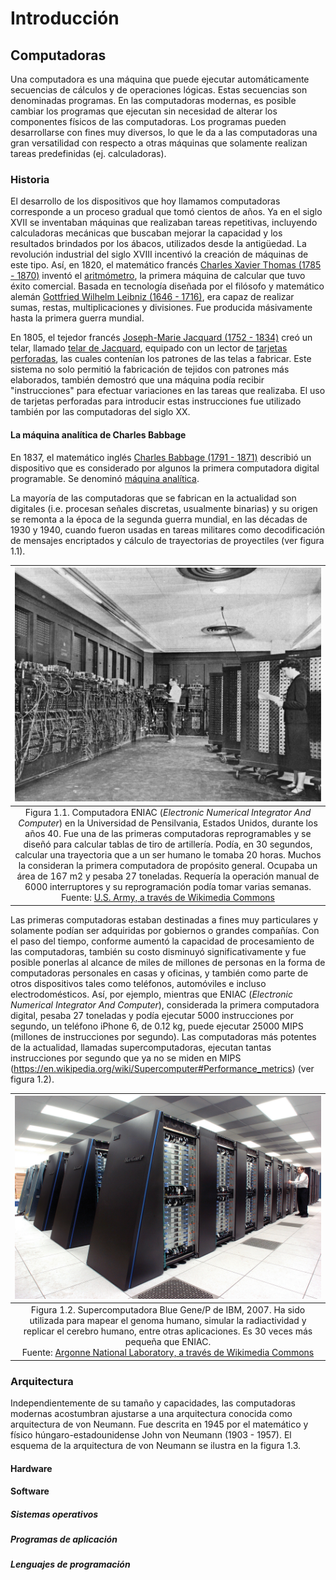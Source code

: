 # Introducción

## Computadoras
Una computadora es una máquina que puede ejecutar automáticamente secuencias de cálculos y de operaciones lógicas. Estas secuencias son denominadas programas. En las computadoras modernas, es posible cambiar los programas que ejecutan sin necesidad de alterar los componentes físicos de las computadoras. Los programas pueden desarrollarse con fines muy diversos, lo que le da a las computadoras una gran versatilidad con respecto a otras máquinas que solamente realizan tareas predefinidas (ej. calculadoras).

### Historia
El desarrollo de los dispositivos que hoy llamamos computadoras corresponde a un proceso gradual que tomó cientos de años. Ya en el siglo XVII se inventaban máquinas que realizaban tareas repetitivas, incluyendo calculadoras mecánicas que buscaban mejorar la capacidad y los resultados brindados por los ábacos, utilizados desde la antigüedad. La revolución industrial del siglo XVIII incentivó la creación de máquinas de este tipo. Así, en 1820, el matemático francés [Charles Xavier Thomas (1785 - 1870)](https://en.wikipedia.org/wiki/Charles_Xavier_Thomas) inventó el [aritmómetro](https://en.wikipedia.org/wiki/Arithmometer), la primera máquina de calcular que tuvo éxito comercial. Basada en tecnología diseñada por el filósofo y matemático alemán [Gottfried Wilhelm Leibniz (1646 - 1716)](https://en.wikipedia.org/wiki/Gottfried_Wilhelm_Leibniz), era capaz de realizar sumas, restas, multiplicaciones y divisiones. Fue producida másivamente hasta la primera guerra mundial.

En 1805, el tejedor francés [Joseph-Marie Jacquard (1752 - 1834)](https://en.wikipedia.org/wiki/Joseph_Marie_Jacquard) creó un telar, llamado [telar de Jacquard](https://en.wikipedia.org/wiki/Jacquard_machine), equipado con un lector de [tarjetas perforadas](https://en.wikipedia.org/wiki/Punched_card), las cuales contenían los patrones de las telas a fabricar. Este sistema no solo permitió la fabricación de tejidos con patrones más elaborados, también demostró que una máquina podía recibir "instrucciones" para efectuar variaciones en las tareas que realizaba. El uso de tarjetas perforadas para introducir estas instrucciones fue utilizado también por las computadoras del siglo XX.

#### La máquina analítica de Charles Babbage
En 1837, el matemático inglés [Charles Babbage (1791 - 1871)](https://en.wikipedia.org/wiki/Charles_Babbage) describió un dispositivo que es considerado por algunos la primera computadora digital programable. Se denominó [máquina analítica](https://en.wikipedia.org/wiki/Analytical_Engine).

La mayoría de las computadoras que se fabrican en la actualidad son digitales (i.e. procesan señales discretas, usualmente binarias) y su origen se remonta a la época de la segunda guerra mundial, en las décadas de 1930 y 1940, cuando fueron usadas en tareas militares como decodificación de mensajes encriptados y cálculo de trayectorias de proyectiles (ver figura 1.1).

| ![](img/Eniac.jpg) |
|:---:|
| Figura 1.1. Computadora ENIAC (_Electronic Numerical Integrator And Computer_) en la Universidad de Pensilvania, Estados Unidos, durante los años 40. Fue una de las primeras computadoras reprogramables y se diseñó para calcular tablas de tiro de artillería. Podía, en 30 segundos, calcular una trayectoria que a un ser humano le tomaba 20 horas. Muchos la consideran la primera computadora de propósito general. Ocupaba un área de 167 m2 y pesaba 27 toneladas. Requería la operación manual de 6000 interruptores y su reprogramación podía tomar varias semanas. <br>Fuente: [U.S. Army, a través de Wikimedia Commons](https://commons.wikimedia.org/wiki/File:Eniac.jpg)|

Las primeras computadoras estaban destinadas a fines muy particulares y solamente podían ser adquiridas por gobiernos o grandes compañías. Con el paso del tiempo, conforme aumentó la capacidad de procesamiento de las computadoras, también su costo disminuyó significativamente y fue posible ponerlas al alcance de miles de millones de personas en la forma de computadoras personales en casas y oficinas, y también como parte de otros dispositivos tales como teléfonos, automóviles e incluso electrodomésticos. Así, por ejemplo, mientras que ENIAC (_Electronic Numerical Integrator And Computer_), considerada la primera computadora digital, pesaba 27 toneladas y podía ejecutar 5000 instrucciones por segundo, un teléfono iPhone 6, de 0.12 kg, puede ejecutar 25000 MIPS (millones de instrucciones por segundo). Las computadoras más potentes de la actualidad, llamadas supercomputadoras, ejecutan tantas instrucciones por segundo que ya no se miden en MIPS (https://en.wikipedia.org/wiki/Supercomputer#Performance_metrics) (ver figura 1.2).

| ![](img/IBM_Blue_Gene_P_supercomputer.jpg) |
|:---:|
| Figura 1.2. Supercomputadora Blue Gene/P de IBM, 2007. Ha sido utilizada para mapear el genoma humano, simular la radiactividad y replicar el cerebro humano, entre otras aplicaciones. Es 30 veces más pequeña que ENIAC.<br>Fuente: [Argonne National Laboratory, a través de Wikimedia Commons](https://commons.wikimedia.org/wiki/File:IBM_Blue_Gene_P_supercomputer.jpg)|

### Arquitectura
Independientemente de su tamaño y capacidades, las computadoras modernas acostumbran ajustarse a una arquitectura conocida como arquitectura de von Neumann. Fue descrita en 1945 por el matemático y físico húngaro-estadounidense John von Neumann (1903 - 1957). El esquema de la arquitectura de von Neumann se ilustra en la figura 1.3.



#### Hardware

#### Software

##### Sistemas operativos

##### Programas de aplicación

##### Lenguajes de programación
